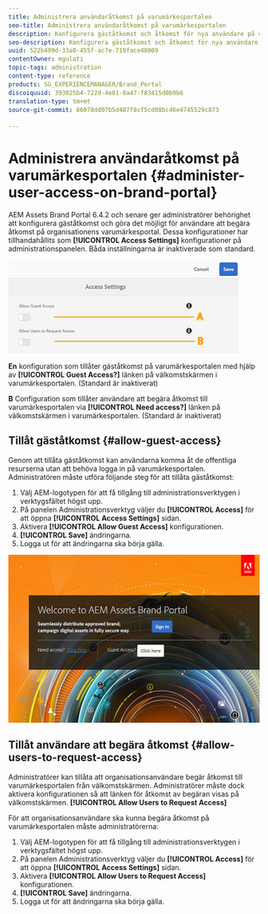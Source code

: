 ```yaml
---
title: Administrera användaråtkomst på varumärkesportalen
seo-title: Administrera användaråtkomst på varumärkesportalen
description: Konfigurera gäståtkomst och åtkomst för nya användare på varumärkesportalen.
seo-description: Konfigurera gäståtkomst och åtkomst för nya användare på varumärkesportalen.
uuid: 522b499d-33a0-455f-ac7e-719face48009
contentOwner: mgulati
topic-tags: administration
content-type: reference
products: SG_EXPERIENCEMANAGER/Brand_Portal
discoiquuid: 393025b4-722d-4e81-8a47-f83415d0b9b6
translation-type: tm+mt
source-git-commit: 86078dd07b5d487f8cf5cd08bc46e4745529c873

---
```



# Administrera användaråtkomst på varumärkesportalen {#administer-user-access-on-brand-portal}

AEM Assets Brand Portal 6.4.2 och senare ger administratörer behörighet att konfigurera gäståtkomst och göra det möjligt för användare att begära åtkomst på organisationens varumärkesportal. Dessa konfigurationer har tillhandahållits som **[!UICONTROL Access Settings]** konfigurationer på administrationspanelen. Båda inställningarna är inaktiverade som standard.

![](assets/access-configs.png)

**En** konfiguration som tillåter gäståtkomst på varumärkesportalen med hjälp av **[!UICONTROL Guest Access?]** länken på välkomstskärmen i varumärkesportalen. (Standard är inaktiverat)

**B** Configuration som tillåter användare att begära åtkomst till varumärkesportalen via **[!UICONTROL Need access?]** länken på välkomstskärmen i varumärkesportalen. (Standard är inaktiverat)

## Tillåt gäståtkomst {#allow-guest-access}

Genom att tillåta gäståtkomst kan användarna komma åt de offentliga resurserna utan att behöva logga in på varumärkesportalen.
Administratören måste utföra följande steg för att tillåta gäståtkomst:

1. Välj AEM-logotypen för att få tillgång till administrationsverktygen i verktygsfältet högst upp.
1. På panelen Administrationsverktyg väljer du **[!UICONTROL Access]** för att öppna **[!UICONTROL Access Settings]** sidan.
1. Aktivera **[!UICONTROL Allow Guest Access]** konfigurationen.
1. **[!UICONTROL Save]** ändringarna.
1. Logga ut för att ändringarna ska börja gälla.

![](assets/bp-welcome-screen.png)

## Tillåt användare att begära åtkomst {#allow-users-to-request-access}

Administratörer kan tillåta att organisationsanvändare begär åtkomst till varumärkesportalen från välkomstskärmen. Administratörer måste dock aktivera konfigurationen så att länken för åtkomst av begäran visas på välkomstskärmen. **[!UICONTROL Allow Users to Request Access]**

För att organisationsanvändare ska kunna begära åtkomst på varumärkesportalen måste administratörerna:

1. Välj AEM-logotypen för att få tillgång till administrationsverktygen i verktygsfältet högst upp.
1. På panelen Administrationsverktyg väljer du **[!UICONTROL Access]** för att öppna **[!UICONTROL Access Settings]** sidan.
1. Aktivera **[!UICONTROL Allow Users to Request Access]** konfigurationen.
1. **[!UICONTROL Save]** ändringarna.
1. Logga ut för att ändringarna ska börja gälla.
